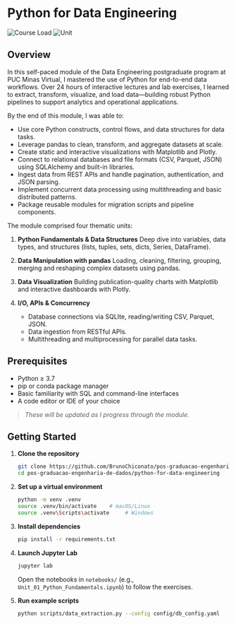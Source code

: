 # Python for Data Engineering

![Course Load](https://img.shields.io/badge/Course%20Load-24h-blue)
![Unit](https://img.shields.io/badge/Unit-PUC%20Minas%20Virtual-orange)

## Overview

In this self-paced module of the Data Engineering postgraduate program at PUC Minas Virtual, I mastered the use of Python for end-to-end data workflows. Over 24 hours of interactive lectures and lab exercises, I learned to extract, transform, visualize, and load data—building robust Python pipelines to support analytics and operational applications.

By the end of this module, I was able to:

- Use core Python constructs, control flows, and data structures for data tasks.
- Leverage pandas to clean, transform, and aggregate datasets at scale.
- Create static and interactive visualizations with Matplotlib and Plotly.
- Connect to relational databases and file formats (CSV, Parquet, JSON) using SQLAlchemy and built-in libraries.
- Ingest data from REST APIs and handle pagination, authentication, and JSON parsing.
- Implement concurrent data processing using multithreading and basic distributed patterns.
- Package reusable modules for migration scripts and pipeline components.

The module comprised four thematic units:

1. **Python Fundamentals & Data Structures**
   Deep dive into variables, data types, and structures (lists, tuples, sets, dicts, Series, DataFrame).

2. **Data Manipulation with pandas**
   Loading, cleaning, filtering, grouping, merging and reshaping complex datasets using pandas.

3. **Data Visualization**
   Building publication-quality charts with Matplotlib and interactive dashboards with Plotly.

4. **I/O, APIs & Concurrency**
   - Database connections via SQLIte, reading/writing CSV, Parquet, JSON.
   - Data ingestion from RESTful APIs.
   - Multithreading and multiprocessing for parallel data tasks.

## Prerequisites

- Python ≥ 3.7
- pip or conda package manager
- Basic familiarity with SQL and command-line interfaces
- A code editor or IDE of your choice

> *These will be updated as I progress through the module.*

## Getting Started

1. **Clone the repository**  
   ```bash
   git clone https://github.com/BrunoChiconato/pos-graduacao-engenharia-de-dados.git
   cd pos-graduacao-engenharia-de-dados/python-for-data-engineering
    ```

2. **Set up a virtual environment**

   ```bash
   python -m venv .venv
   source .venv/bin/activate    # macOS/Linux
   source .venv\Scripts\activate     # Windows
   ```

3. **Install dependencies**

   ```bash
   pip install -r requirements.txt
   ```

4. **Launch Jupyter Lab**

   ```bash
   jupyter lab
   ```

   Open the notebooks in `notebooks/` (e.g., `Unit_01_Python_Fundamentals.ipynb`) to follow the exercises.

5. **Run example scripts**

   ```bash
   python scripts/data_extraction.py --config config/db_config.yaml
   ```

